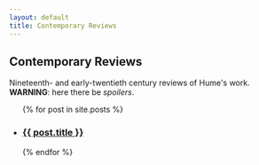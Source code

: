 ```yaml
---
layout: default
title: Contemporary Reviews
---
```

<h2>Contemporary Reviews</h2>
Nineteenth- and early-twentieth century reviews of Hume's work. <strong>WARNING</strong>: here there be <em>spoilers</em>.

<ul>
  {% for post in site.posts %}
    <li>
      <h3><a href="{{ post.url }}">{{ post.title }}</a></h3>
    </li>
  {% endfor %}
</ul>
